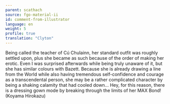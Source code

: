 ```yaml
---
parent: scathach
source: fgo-material-ii
id: comment-from-illustrator
language: en
weight: 5
profile: true
translation: "Clyton"
---
```


Being called the teacher of Cú Chulainn, her standard outfit was roughly settled upon, plus she became as such because of the order of making her erotic. Even I was surprised afterwards while being truly unaware of it, but she has similar colours with Bazett. Because she is already drawing a line from the World while also having tremendous self-confidence and courage as a transcendental person, she may be a rather complicated character by being a shaking calamity that had cooled down… Hey, for this reason, there is a dressing gown mode by breaking through the limits of her MAX Bond! (Koyama Hirokazu)
